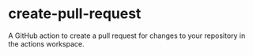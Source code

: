 # create-pull-request
A GitHub action to create a pull request for changes to your repository in the actions workspace.
